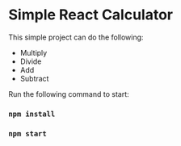 # Simple React Calculator

This simple project can do the following:

* Multiply
* Divide
* Add
* Subtract

Run the following command to start:

### `npm install`
### `npm start`
